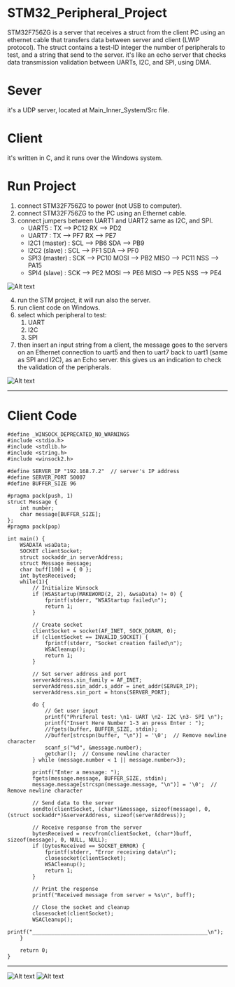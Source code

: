 # STM32_Peripheral_Project
STM32F756ZG is a server that receives a struct from the client PC using an ethernet cable that transfers data between server and client (LWIP protocol).
The struct contains a test-ID integer the number of peripherals to test, and a string that send to the server. it's like an echo server that checks data transmission validation between UARTs, I2C, and SPI, using DMA.

# Sever
it's a UDP server, located at Main_Inner_System/Src file.

# Client
it's written in C, and it runs over the Windows system.

# Run Project
1. connect STM32F756ZG to power (not USB to computer).
2. connect STM32F756ZG to the PC using an Ethernet cable.
3. connect jumpers between UART1 and UART2 same as I2C, and SPI.
    - UART5 : TX --> PC12
              RX --> PD2
    - UART7 : TX --> PF7
              RX --> PE7
    - I2C1 (master) : SCL --> PB6
                      SDA --> PB9
    - I2C2 (slave)  : SCL --> PF1
                      SDA --> PF0
    - SPI3 (master) : SCK  --> PC10
                      MOSI --> PB2
                      MISO --> PC11
                      NSS  --> PA15
    - SPI4 (slave)  : SCK  --> PE2
                      MOSI --> PE6
                      MISO --> PE5
                      NSS  --> PE4

<img src="stm32_Board.jpeg" alt="Alt text" title="Optional title">

4. run the STM project, it will run also the server.
5. run client code on Windows.
6. select which peripheral to test: 
    1) UART
    2) I2C
    3) SPI
7. then insert an input string from a client, the message goes to the servers on an Ethernet connection to uart5 and then to uart7 back to uart1 (same as SPI and I2C), as an Echo server. this gives us an indication to check the validation of the peripherals.

<img src="output_results.PNG" alt="Alt text" title="Optional title">


_______________________________________________________________________________________________
# Client Code

    #define _WINSOCK_DEPRECATED_NO_WARNINGS
    #include <stdio.h>
    #include <stdlib.h>
    #include <string.h>
    #include <winsock2.h>

    #define SERVER_IP "192.168.7.2"  // server's IP address
    #define SERVER_PORT 50007
    #define BUFFER_SIZE 96

    #pragma pack(push, 1)
    struct Message {
        int number;
        char message[BUFFER_SIZE];
    };
    #pragma pack(pop)

    int main() {
        WSADATA wsaData;
        SOCKET clientSocket;
        struct sockaddr_in serverAddress;
        struct Message message;
        char buff[100] = { 0 };
        int bytesReceived;
        while(1){
            // Initialize Winsock
            if (WSAStartup(MAKEWORD(2, 2), &wsaData) != 0) {
                fprintf(stderr, "WSAStartup failed\n");
                return 1;
            }

            // Create socket
            clientSocket = socket(AF_INET, SOCK_DGRAM, 0);
            if (clientSocket == INVALID_SOCKET) {
                fprintf(stderr, "Socket creation failed\n");
                WSACleanup();
                return 1;
            }

            // Set server address and port
            serverAddress.sin_family = AF_INET;
            serverAddress.sin_addr.s_addr = inet_addr(SERVER_IP);
            serverAddress.sin_port = htons(SERVER_PORT);

            do {
                // Get user input
                printf("Phriferal test: \n1- UART \n2- I2C \n3- SPI \n");
                printf("Insert Here Number 1-3 an press Enter : ");
                //fgets(buffer, BUFFER_SIZE, stdin);
                //buffer[strcspn(buffer, "\n")] = '\0';  // Remove newline character
                scanf_s("%d", &message.number);
                getchar();  // Consume newline character
            } while (message.number < 1 || message.number>3);

            printf("Enter a message: ");
            fgets(message.message, BUFFER_SIZE, stdin);
            message.message[strcspn(message.message, "\n")] = '\0';  // Remove newline character

            // Send data to the server
            sendto(clientSocket, (char*)&message, sizeof(message), 0, (struct sockaddr*)&serverAddress, sizeof(serverAddress));

            // Receive response from the server
            bytesReceived = recvfrom(clientSocket, (char*)buff, sizeof(message), 0, NULL, NULL);
            if (bytesReceived == SOCKET_ERROR) {
                fprintf(stderr, "Error receiving data\n");
                closesocket(clientSocket);
                WSACleanup();
                return 1;
            }

            // Print the response
            printf("Received message from server = %s\n", buff);

            // Close the socket and cleanup
            closesocket(clientSocket);
            WSACleanup();
            printf("________________________________________________________\n");
        }

        return 0;
    }
_______________________________________________________________________________________________


<img src="GPIO1.png" alt="Alt text" title="Optional title">
<img src="GPIO2.png" alt="Alt text" title="Optional title">